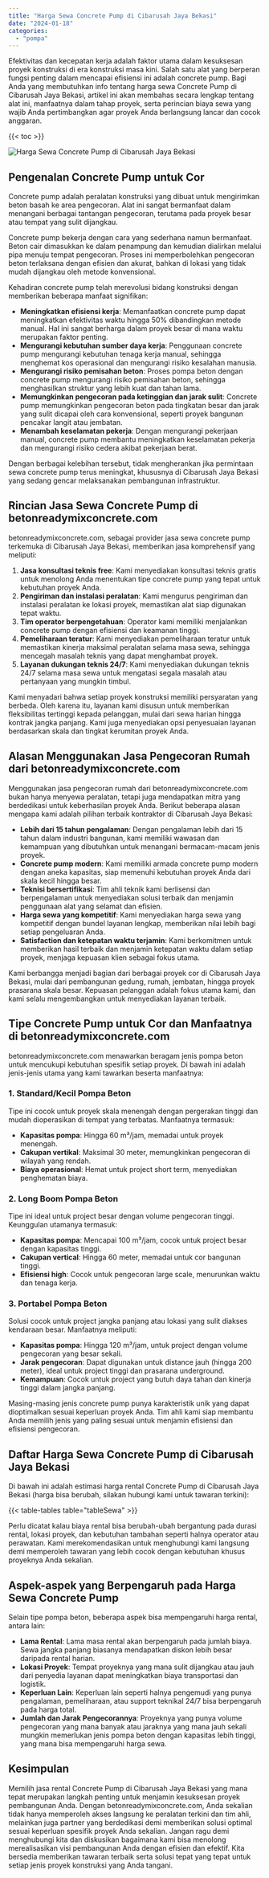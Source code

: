 ```yaml
---
title: "Harga Sewa Concrete Pump di Cibarusah Jaya Bekasi"
date: "2024-01-18"
categories: 
  - "pompa"
---
```


Efektivitas dan kecepatan kerja adalah faktor utama dalam kesuksesan proyek konstruksi di era konstruksi masa kini. Salah satu alat yang berperan fungsi penting dalam mencapai efisiensi ini adalah concrete pump. Bagi Anda yang membutuhkan info tentang harga sewa Concrete Pump di Cibarusah Jaya Bekasi, artikel ini akan membahas secara lengkap tentang alat ini, manfaatnya dalam tahap proyek, serta perincian biaya sewa yang wajib Anda pertimbangkan agar proyek Anda berlangsung lancar dan cocok anggaran.

{{< toc >}}

![Harga Sewa Concrete Pump di Cibarusah Jaya Bekasi](https://betoncor8.github.io/pump/concrete-pump%20(9).png)

## Pengenalan Concrete Pump untuk Cor

Concrete pump adalah peralatan konstruksi yang dibuat untuk mengirimkan beton basah ke area pengecoran. Alat ini sangat bermanfaat dalam menangani berbagai tantangan pengecoran, terutama pada proyek besar atau tempat yang sulit dijangkau.

Concrete pump bekerja dengan cara yang sederhana namun bermanfaat. Beton cair dimasukkan ke dalam penampung dan kemudian dialirkan melalui pipa menuju tempat pengecoran. Proses ini memperbolehkan pengecoran beton terlaksana dengan efisien dan akurat, bahkan di lokasi yang tidak mudah dijangkau oleh metode konvensional.

Kehadiran concrete pump telah merevolusi bidang konstruksi dengan memberikan beberapa manfaat signifikan:

- **Meningkatkan efisiensi kerja**: Memanfaatkan concrete pump dapat meningkatkan efektivitas waktu hingga 50% dibandingkan metode manual. Hal ini sangat berharga dalam proyek besar di mana waktu merupakan faktor penting.
- **Mengurangi kebutuhan sumber daya kerja**: Penggunaan concrete pump mengurangi kebutuhan tenaga kerja manual, sehingga menghemat kos operasional dan mengurangi risiko kesalahan manusia.
- **Mengurangi risiko pemisahan beton**: Proses pompa beton dengan concrete pump mengurangi risiko pemisahan beton, sehingga menghasilkan struktur yang lebih kuat dan tahan lama.
- **Memungkinkan pengecoran pada ketinggian dan jarak sulit**: Concrete pump memungkinkan pengecoran beton pada tingkatan besar dan jarak yang sulit dicapai oleh cara konvensional, seperti proyek bangunan pencakar langit atau jembatan.
- **Menambah keselamatan pekerja**: Dengan mengurangi pekerjaan manual, concrete pump membantu meningkatkan keselamatan pekerja dan mengurangi risiko cedera akibat pekerjaan berat.

Dengan berbagai kelebihan tersebut, tidak mengherankan jika permintaan sewa concrete pump terus meningkat, khususnya di Cibarusah Jaya Bekasi yang sedang gencar melaksanakan pembangunan infrastruktur.

## Rincian Jasa Sewa Concrete Pump di betonreadymixconcrete.com

betonreadymixconcrete.com, sebagai provider jasa sewa concrete pump terkemuka di Cibarusah Jaya Bekasi, memberikan jasa komprehensif yang meliputi:

1. **Jasa konsultasi teknis free**: Kami menyediakan konsultasi teknis gratis untuk menolong Anda menentukan tipe concrete pump yang tepat untuk kebutuhan proyek Anda.
2. **Pengiriman dan instalasi peralatan**: Kami mengurus pengiriman dan instalasi peralatan ke lokasi proyek, memastikan alat siap digunakan tepat waktu.
3. **Tim operator berpengetahuan**: Operator kami memiliki menjalankan concrete pump dengan efisiensi dan keamanan tinggi.
4. **Pemeliharaan teratur**: Kami menyediakan pemeliharaan teratur untuk memastikan kinerja maksimal peralatan selama masa sewa, sehingga mencegah masalah teknis yang dapat menghambat proyek.
5. **Layanan dukungan teknis 24/7**: Kami menyediakan dukungan teknis 24/7 selama masa sewa untuk mengatasi segala masalah atau pertanyaan yang mungkin timbul.

Kami menyadari bahwa setiap proyek konstruksi memiliki persyaratan yang berbeda. Oleh karena itu, layanan kami disusun untuk memberikan fleksibilitas tertinggi kepada pelanggan, mulai dari sewa harian hingga kontrak jangka panjang. Kami juga menyediakan opsi penyesuaian layanan berdasarkan skala dan tingkat kerumitan proyek Anda.

## Alasan Menggunakan Jasa Pengecoran Rumah dari betonreadymixconcrete.com

Menggunakan jasa pengecoran rumah dari betonreadymixconcrete.com bukan hanya menyewa peralatan, tetapi juga mendapatkan mitra yang berdedikasi untuk keberhasilan proyek Anda. Berikut beberapa alasan mengapa kami adalah pilihan terbaik kontraktor di Cibarusah Jaya Bekasi:

- **Lebih dari 15 tahun pengalaman**: Dengan pengalaman lebih dari 15 tahun dalam industri bangunan, kami memiliki wawasan dan kemampuan yang dibutuhkan untuk menangani bermacam-macam jenis proyek.
- **Concrete pump modern**: Kami memiliki armada concrete pump modern dengan aneka kapasitas, siap memenuhi kebutuhan proyek Anda dari skala kecil hingga besar.
- **Teknisi bersertifikasi**: Tim ahli teknik kami berlisensi dan berpengalaman untuk menyediakan solusi terbaik dan menjamin penggunaan alat yang selamat dan efisien.
- **Harga sewa yang kompetitif**: Kami menyediakan harga sewa yang kompetitif dengan bundel layanan lengkap, memberikan nilai lebih bagi setiap pengeluaran Anda.
- **Satisfaction dan ketepatan waktu terjamin**: Kami berkomitmen untuk memberikan hasil terbaik dan menjamin ketepatan waktu dalam setiap proyek, menjaga kepuasan klien sebagai fokus utama.

Kami berbangga menjadi bagian dari berbagai proyek cor di Cibarusah Jaya Bekasi, mulai dari pembangunan gedung, rumah, jembatan, hingga proyek prasarana skala besar. Kepuasan pelanggan adalah fokus utama kami, dan kami selalu mengembangkan untuk menyediakan layanan terbaik.

## Tipe Concrete Pump untuk Cor dan Manfaatnya di betonreadymixconcrete.com

betonreadymixconcrete.com menawarkan beragam jenis pompa beton untuk mencukupi kebutuhan spesifik setiap proyek. Di bawah ini adalah jenis-jenis utama yang kami tawarkan beserta manfaatnya:

### 1\. Standard/Kecil Pompa Beton

Tipe ini cocok untuk proyek skala menengah dengan pergerakan tinggi dan mudah dioperasikan di tempat yang terbatas. Manfaatnya termasuk:

- **Kapasitas pompa**: Hingga 60 m³/jam, memadai untuk proyek menengah.
- **Cakupan vertikal**: Maksimal 30 meter, memungkinkan pengecoran di wilayah yang rendah.
- **Biaya operasional**: Hemat untuk project short term, menyediakan penghematan biaya.

### 2\. Long Boom Pompa Beton

Tipe ini ideal untuk project besar dengan volume pengecoran tinggi. Keunggulan utamanya termasuk:

- **Kapasitas pompa**: Mencapai 100 m³/jam, cocok untuk project besar dengan kapasitas tinggi.
- **Cakupan vertical**: Hingga 60 meter, memadai untuk cor bangunan tinggi.
- **Efisiensi high**: Cocok untuk pengecoran large scale, menurunkan waktu dan tenaga kerja.

### 3\. Portabel Pompa Beton

Solusi cocok untuk project jangka panjang atau lokasi yang sulit diakses kendaraan besar. Manfaatnya meliputi:

- **Kapasitas pompa**: Hingga 120 m³/jam, untuk project dengan volume pengecoran yang besar sekali.
- **Jarak pengecoran**: Dapat digunakan untuk distance jauh (hingga 200 meter), ideal untuk project tinggi dan prasarana underground.
- **Kemampuan**: Cocok untuk project yang butuh daya tahan dan kinerja tinggi dalam jangka panjang.

Masing-masing jenis concrete pump punya karakteristik unik yang dapat dioptimalkan sesuai keperluan proyek Anda. Tim ahli kami siap membantu Anda memilih jenis yang paling sesuai untuk menjamin efisiensi dan efisiensi pengecoran.

## Daftar Harga Sewa Concrete Pump di Cibarusah Jaya Bekasi

Di bawah ini adalah estimasi harga rental Concrete Pump di Cibarusah Jaya Bekasi (harga bisa berubah, silakan hubungi kami untuk tawaran terkini):

{{< table-tables table="tableSewa" >}}

Perlu dicatat kalau biaya rental bisa berubah-ubah bergantung pada durasi rental, lokasi proyek, dan kebutuhan tambahan seperti halnya operator atau perawatan. Kami merekomendasikan untuk menghubungi kami langsung demi memperoleh tawaran yang lebih cocok dengan kebutuhan khusus proyeknya Anda sekalian.

## Aspek-aspek yang Berpengaruh pada Harga Sewa Concrete Pump

Selain tipe pompa beton, beberapa aspek bisa mempengaruhi harga rental, antara lain:

- **Lama Rental**: Lama masa rental akan berpengaruh pada jumlah biaya. Sewa jangka panjang biasanya mendapatkan diskon lebih besar daripada rental harian.
- **Lokasi Proyek**: Tempat proyeknya yang mana sulit dijangkau atau jauh dari penyedia layanan dapat meningkatkan biaya transportasi dan logistik.
- **Keperluan Lain**: Keperluan lain seperti halnya pengemudi yang punya pengalaman, pemeliharaan, atau support teknikal 24/7 bisa berpengaruh pada harga total.
- **Jumlah dan Jarak Pengecorannya**: Proyeknya yang punya volume pengecoran yang mana banyak atau jaraknya yang mana jauh sekali mungkin memerlukan jenis pompa beton dengan kapasitas lebih tinggi, yang mana bisa mempengaruhi harga sewa.

## Kesimpulan

Memilih jasa rental Concrete Pump di Cibarusah Jaya Bekasi yang mana tepat merupakan langkah penting untuk menjamin kesuksesan proyek pembangunan Anda. Dengan betonreadymixconcrete.com, Anda sekalian tidak hanya memperoleh akses langsung ke peralatan terkini dan tim ahli, melainkan juga partner yang berdedikasi demi memberikan solusi optimal sesuai keperluan spesifik proyek Anda sekalian. Jangan ragu demi menghubungi kita dan diskusikan bagaimana kami bisa menolong merealisasikan visi pembangunan Anda dengan efisien dan efektif. Kita bersedia memberikan tawaran terbaik serta solusi tepat yang tepat untuk setiap jenis proyek konstruksi yang Anda tangani.
